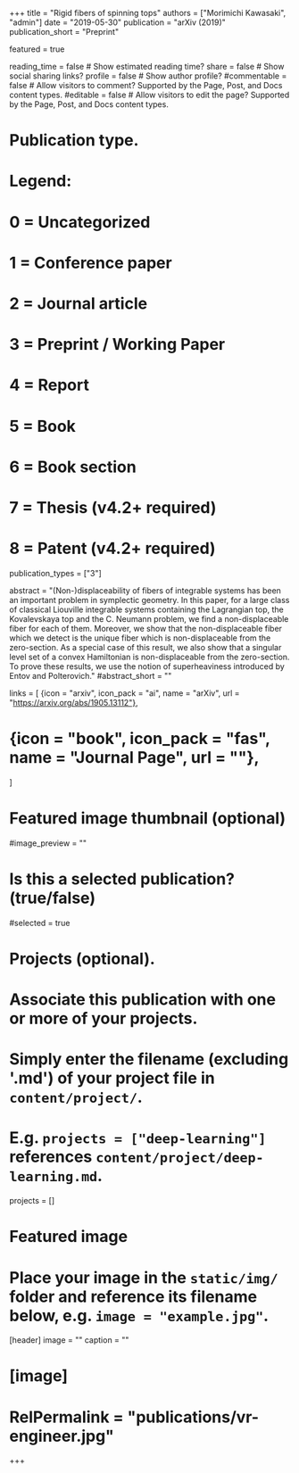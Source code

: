 +++
title = "Rigid fibers of spinning tops"
authors = ["Morimichi Kawasaki", "admin"]
date = "2019-05-30"
publication = "arXiv (2019)"
publication_short = "Preprint"

featured = true

reading_time = false  # Show estimated reading time?
share = false  # Show social sharing links?
profile = false  # Show author profile?
#commentable = false  # Allow visitors to comment? Supported by the Page, Post, and Docs content types.
#editable = false  # Allow visitors to edit the page? Supported by the Page, Post, and Docs content types.

# Publication type.
# Legend:
# 0 = Uncategorized
# 1 = Conference paper
# 2 = Journal article
# 3 = Preprint / Working Paper
# 4 = Report
# 5 = Book
# 6 = Book section
# 7 = Thesis (v4.2+ required)
# 8 = Patent (v4.2+ required)
publication_types = ["3"]

abstract = "(Non-)displaceability of fibers of integrable systems has been an important problem in symplectic geometry. In this paper, for a large class of classical Liouville integrable systems containing the Lagrangian top, the Kovalevskaya top and the C. Neumann problem, we find a non-displaceable fiber for each of them. Moreover, we show that the non-displaceable fiber which we detect is the unique fiber which is non-displaceable from the zero-section. As a special case of this result, we also show that a singular level set of a convex Hamiltonian is non-displaceable from the zero-section. To prove these results, we use the notion of superheaviness introduced by Entov and Polterovich."
#abstract_short = ""

links = [
  {icon = "arxiv", icon_pack = "ai", name = "arXiv", url = "https://arxiv.org/abs/1905.13112"},
#  {icon = "book", icon_pack = "fas", name = "Journal Page", url = ""},
  ]

# Featured image thumbnail (optional)
#image_preview = ""

# Is this a selected publication? (true/false)
#selected = true

# Projects (optional).
#   Associate this publication with one or more of your projects.
#   Simply enter the filename (excluding '.md') of your project file in `content/project/`.
#   E.g. `projects = ["deep-learning"]` references `content/project/deep-learning.md`.
projects = []

# Featured image
# Place your image in the `static/img/` folder and reference its filename below, e.g. `image = "example.jpg"`.
[header]
image = ""
caption = ""

# [image]
# RelPermalink = "publications/vr-engineer.jpg"
+++
